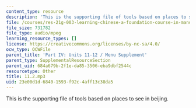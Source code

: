 ```yaml
---
content_type: resource
description: 'This is the supporting file of tools based on places to see in beijing. '
file: /courses/res-21g-003-learning-chinese-a-foundation-course-in-mandarin-spring-2011/23e00d1d68401593f92c4aff13c38da5_11.2.mp3
file_size: 731782
file_type: audio/mpeg
learning_resource_types: []
license: https://creativecommons.org/licenses/by-nc-sa/4.0/
ocw_type: OCWFile
parent_title: 'Part IV: Units 11-12 / Menu Supplement'
parent_type: SupplementalResourceSection
parent_uid: 684a679b-2f1e-da85-3506-eba9dbf2544c
resourcetype: Other
title: 11.2.mp3
uid: 23e00d1d-6840-1593-f92c-4aff13c38da5
---
```

This is the supporting file of tools based on places to see in beijing. 